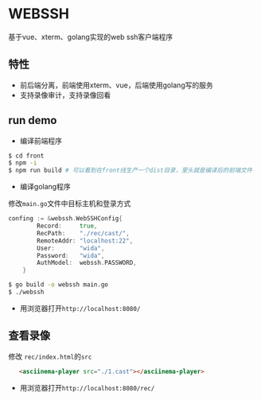 # WEBSSH

基于vue、xterm、golang实现的web ssh客户端程序

## 特性
- 前后端分离，前端使用xterm、vue，后端使用golang写的服务
- 支持录像审计，支持录像回看

## run demo

- 编译前端程序
```bash
$ cd front
$ npm -i
$ npm run build # 可以看到在front线生产一个dist目录，里头就是编译后的前端文件
```
- 编译golang程序

修改`main.go`文件中目标主机和登录方式

```go
confing := &webssh.WebSSHConfig{
		Record:     true,
		RecPath:    "./rec/cast/",
		RemoteAddr: "localhost:22",
		User:       "wida",
		Password:   "wida",
		AuthModel:  webssh.PASSWORD,
	}
```

```bash
$ go build -o webssh main.go
$ ./webssh
```
- 用浏览器打开`http://localhost:8080/`

## 查看录像

修改 `rec/index.html`的`src`

```html
   <asciinema-player src="./1.cast"></asciinema-player>
```

- 用浏览器打开`http://localhost:8080/rec/`